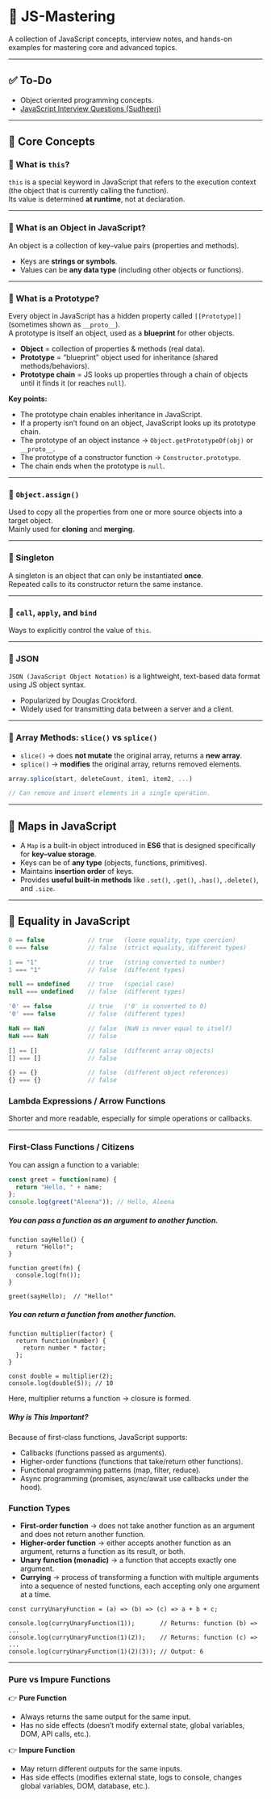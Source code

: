 # 📘 JS-Mastering  

A collection of JavaScript concepts, interview notes, and hands-on examples for mastering core and advanced topics.  

---

## ✅ To-Do  
- Object oriented programming concepts.  
- [JavaScript Interview Questions (Sudheerj)](https://github.com/sudheerj/javascript-interview-questions?tab=readme-ov-file#why-is-it-important-to-remove-event-listeners-after-use)  

---

## 🔹 Core Concepts  

### 🔸 What is `this`?  
`this` is a special keyword in JavaScript that refers to the execution context (the object that is currently calling the function).  
Its value is determined **at runtime**, not at declaration.  

---

### 🔸 What is an Object in JavaScript?  
An object is a collection of key–value pairs (properties and methods).  

- Keys are **strings or symbols**.  
- Values can be **any data type** (including other objects or functions).  

---

### 🔸 What is a Prototype?  
Every object in JavaScript has a hidden property called `[[Prototype]]` (sometimes shown as `__proto__`).  
A prototype is itself an object, used as a **blueprint** for other objects.  

- **Object** = collection of properties & methods (real data).  
- **Prototype** = “blueprint” object used for inheritance (shared methods/behaviors).  
- **Prototype chain** = JS looks up properties through a chain of objects until it finds it (or reaches `null`).  

**Key points:**  
- The prototype chain enables inheritance in JavaScript.  
- If a property isn’t found on an object, JavaScript looks up its prototype chain.  
- The prototype of an object instance → `Object.getPrototypeOf(obj)` or `__proto__`.  
- The prototype of a constructor function → `Constructor.prototype`.  
- The chain ends when the prototype is `null`.  

---

### 🔸 `Object.assign()`  
Used to copy all the properties from one or more source objects into a target object.  
Mainly used for **cloning** and **merging**.  

---

### 🔸 Singleton  
A singleton is an object that can only be instantiated **once**.  
Repeated calls to its constructor return the same instance.  

---

### 🔸 `call`, `apply`, and `bind`  
Ways to explicitly control the value of `this`.  

---

### 🔸 JSON  
`JSON (JavaScript Object Notation)` is a lightweight, text-based data format using JS object syntax.  
- Popularized by Douglas Crockford.  
- Widely used for transmitting data between a server and a client.  

---

### 🔸 Array Methods: `slice()` vs `splice()`  
- `slice()` → does **not mutate** the original array, returns a **new array**.  
- `splice()` → **modifies** the original array, returns removed elements.  

```js
array.splice(start, deleteCount, item1, item2, ...)

// Can remove and insert elements in a single operation.
```

---

## 🔸 Maps in JavaScript  

- A `Map` is a built-in object introduced in **ES6** that is designed specifically for **key–value storage**.  
- Keys can be of **any type** (objects, functions, primitives).  
- Maintains **insertion order** of keys.  
- Provides **useful built-in methods** like `.set()`, `.get()`, `.has()`, `.delete()`, and `.size`.  

---

## 🔸 Equality in JavaScript  

```js
0 == false            // true   (loose equality, type coercion)
0 === false           // false  (strict equality, different types)

1 == "1"              // true   (string converted to number)
1 === "1"             // false  (different types)

null == undefined     // true   (special case)
null === undefined    // false  (different types)

'0' == false          // true   ('0' is converted to 0)
'0' === false         // false  (different types)

NaN == NaN            // false  (NaN is never equal to itself)
NaN === NaN           // false

[] == []              // false  (different array objects)
[] === []             // false

{} == {}              // false  (different object references)
{} === {}             // false
```

### Lambda Expressions / Arrow Functions  
Shorter and more readable, especially for simple operations or callbacks.  

---

### First-Class Functions / Citizens  

You can assign a function to a variable:  
```js
const greet = function(name) {
  return "Hello, " + name;
};
console.log(greet("Aleena")); // Hello, Aleena
```
##### You can pass a function as an argument to another function.
```
function sayHello() {
  return "Hello!";
}

function greet(fn) {
  console.log(fn()); 
}

greet(sayHello);  // "Hello!"
```
##### You can return a function from another function.
```
function multiplier(factor) {
  return function(number) {
    return number * factor;
  };
}

const double = multiplier(2);
console.log(double(5)); // 10
```
Here, multiplier returns a function → closure is formed.
##### Why is This Important?
 Because of first-class functions, JavaScript supports:
- Callbacks (functions passed as arguments).
- Higher-order functions (functions that take/return other functions).
- Functional programming patterns (map, filter, reduce).
- Async programming (promises, async/await use callbacks under the hood).
### Function Types  

- **First-order function** → does not take another function as an argument and does not return another function.  
- **Higher-order function** → either accepts another function as an argument, returns a function as its result, or both.  
- **Unary function (monadic)** → a function that accepts exactly one argument.  
- **Currying** → process of transforming a function with multiple arguments into a sequence of nested functions, each accepting only one argument at a time.  
```
const curryUnaryFunction = (a) => (b) => (c) => a + b + c;

console.log(curryUnaryFunction(1));       // Returns: function (b) => ...
console.log(curryUnaryFunction(1)(2));    // Returns: function (c) => ...
console.log(curryUnaryFunction(1)(2)(3)); // Output: 6
```
---

### Pure vs Impure Functions  

👉 **Pure Function**  
- Always returns the same output for the same input.  
- Has no side effects (doesn’t modify external state, global variables, DOM, API calls, etc.).  

👉 **Impure Function**  
- May return different outputs for the same inputs.  
- Has side effects (modifies external state, logs to console, changes global variables, DOM, database, etc.).  

